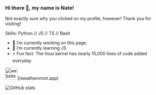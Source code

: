 ### Hi there 👋, my name is Nate!
Not exactly sure why  you clicked on my profile, however! Thank you for visiting!

Skills: Python // JS // TS // Bash 

- 🔭 I’m currently working on this page. 
- 🌱 I’m currently learning JS 
- ⚡ Fun fact: The linux kernel has nearly 10,000 lines of code added everyday 


<img src='https://cdn.jsdelivr.net/npm/simple-icons@3.0.1/icons/icloud.svg' alt='website' height='40'>](weatherornot.app)  

![GitHub stats](https://github-readme-stats.vercel.app/api?username=justnat3&show_icons=true)  

